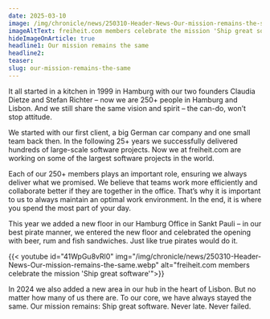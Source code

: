 ```yaml
---
date: 2025-03-10
image: /img/chronicle/news/250310-Header-News-Our-mission-remains-the-same.webp
imageAltText: freiheit.com members celebrate the mission 'Ship great software'
hideImageOnArticle: true
headline1: Our mission remains the same
headline2:
teaser:
slug: our-mission-remains-the-same
---
```


It all started in a kitchen in 1999 in Hamburg with our two founders Claudia Dietze and Stefan Richter – now we are 250+ people in Hamburg and Lisbon. And we still share the same vision and spirit – the can-do, won’t stop attitude.

We started with our first client, a big German car company and one small team back then. In the following 25+ years we successfully delivered hundreds of large-scale software projects. Now we at freiheit.com are working on some of the largest software projects in the world.

Each of our 250+ members plays an important role, ensuring we always deliver what we promised. We believe that teams work more efficiently and collaborate better if they are together in the office. That’s why it is important to us to always maintain an optimal work environment. In the end, it is where you spend the most part of your day.

This year we added a new floor in our Hamburg Office in Sankt Pauli – in our best pirate manner, we entered the new floor and celebrated the opening with beer, rum and fish sandwiches. Just like true pirates would do it.

{{< youtube id="41WpGu8vRl0" img="/img/chronicle/news/250310-Header-News-Our-mission-remains-the-same.webp" alt="freiheit.com members celebrate the mission 'Ship great software'">}}

In 2024 we also added a new area in our hub in the heart of Lisbon.
But no matter how many of us there are. To our core, we have always stayed the same. Our mission remains: Ship great software. Never late. Never failed.
